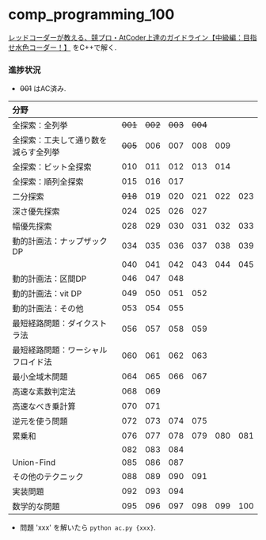 # comp_programming_100
[レッドコーダーが教える、競プロ・AtCoder上達のガイドライン【中級編：目指せ水色コーダー！】](https://qiita.com/e869120/items/eb50fdaece12be418faa#2-3-%E5%88%86%E9%87%8E%E5%88%A5%E5%88%9D%E4%B8%AD%E7%B4%9A%E8%80%85%E3%81%8C%E8%A7%A3%E3%81%8F%E3%81%B9%E3%81%8D%E9%81%8E%E5%8E%BB%E5%95%8F%E7%B2%BE%E9%81%B8-100-%E5%95%8F) をC++で解く.

### 進捗状況
 - ~~001~~ はAC済み.

| 分野 |||||||
|:----|:----:|:----:|:----:|:----:|:----:|:----:|
| 全探索：全列挙 | ~~001~~ | ~~002~~ | ~~003~~ | ~~004~~ ||
| 全探索：工夫して通り数を減らす全列挙 | ~~005~~ | 006 | 007 | 008 | 009 ||
| 全探索：ビット全探索 | 010 | 011 | 012 | 013 | 014 ||
| 全探索：順列全探索 | 015 | 016 | 017 |||
| 二分探索 | ~~018~~ | 019 | 020 | 021 | 022 | 023 |
| 深さ優先探索 | 024 | 025 | 026 | 027 |||
| 幅優先探索 | 028 | 029 | 030 | 031 | 032 | 033 |
| 動的計画法：ナップザックDP | 034 | 035 | 036 | 037 | 038 | 039 |
|| 040 | 041 | 042 | 043 | 044 | 045 |
| 動的計画法：区間DP | 046 | 047 | 048 ||||
| 動的計画法：vit DP | 049 | 050 | 051 | 052 |||
| 動的計画法：その他 | 053 | 054 | 055 ||||
| 最短経路問題：ダイクストラ法 | 056 | 057 | 058 | 059 |||
| 最短経路問題：ワーシャルフロイド法 | 060 | 061 | 062 | 063 |||
| 最小全域木問題 | 064 | 065 | 066 | 067 |||
| 高速な素数判定法 | 068 | 069 |||||
| 高速なべき乗計算 | 070 | 071 |||||
| 逆元を使う問題 | 072 | 073 | 074 | 075 |||
| 累乗和 | 076 | 077 | 078 | 079 | 080 | 081 |
|| 082 | 083 | 084 ||||
| Union-Find | 085 | 086 | 087 ||||
| その他のテクニック | 088 | 089 | 090 | 091 |||
| 実装問題 | 092 | 093 | 094 ||||
| 数学的な問題 | 095 | 096 | 097 | 098 | 099 | 100 |

 - 問題 'xxx' を解いたら `python ac.py {xxx}`.